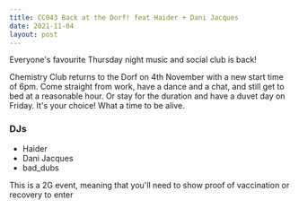 ```yaml
---
title: CC043 Back at the Dorf! feat Haider + Dani Jacques
date: 2021-11-04
layout: post
---
```


Everyone's favourite Thursday night music and social club is back!

Chemistry Club returns to the Dorf on 4th November with a new start time of 6pm. Come straight from work, have a dance and a chat, and still get to bed at a reasonable hour. Or stay for the duration and have a duvet day on Friday. It's your choice! What a time to be alive.

### DJs
- Haider
- Dani Jacques
- bad_dubs

This is a 2G event, meaning that you'll need to show proof of vaccination or recovery to enter